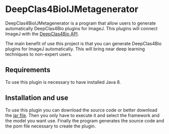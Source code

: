 ﻿# DeepClas4BioIJMetagenerator

DeepClas4BioIJMetagenerator is a program that allow users to generate automatically  DeepClas4Bio plugins for ImageJ. This plugins will connect ImageJ with the [DeepClas4Bio API](https://github.com/adines/DeepClas4Bio).

The main benefit of use this project is that you can generate DeepClas4Bio plugins for ImageJ automatically. This will bring near deep learning techniques to non-expert users.


## Requirements
To use this plugin is necessary to have installed Java 8.

## Installation and use
To use this plugin you can download the source code or better download the [jar file](https://github.com/adines/DeepClas4BioIJMetagenerator/releases/download/1.1/DeepClas4BioIJMetagenerator.jar). Then you only have to execute it and select the framework and the model you want use. Finally the program generates the source code and the pom file necessary to create the plugin.

